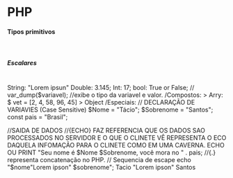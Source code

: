 # PHP

<h4>Tipos primitivos</h4><br>
<h5>Escalares</h5><br>
String: "Lorem ipsun"
Double: 3.145;
Int: 17;
bool: True or False;
// var_dump($variavel); //exibe o tipo da variavel e valor.
/Compostos:
> Arry: $ vet = [2, 4, 58, 96, 45]
> Object
/Especiais:
// DECLARAÇÃO DE VARIAVIES (Case Sensitive)
$Nome = "Tácio";
$Sobrenome = "Santos";
const pais = "Brasil";

//SAIDA DE DADOS 
//{ECHO} FAZ REFERENCIA QUE OS DADOS SAO PROCESSADOS NO SERVIDOR E O QUE O CLINETE VÊ REPRESENTA O ECO DAQUELA INFOMAÇÃO PARA O CLINETE COMO EM UMA CAVERNA.
ECHO OU PRINT "Seu nome é $Nome $Sobrenome, você mora no " . pais; //{.} representa concatenação no PHP.
// Sequencia de escape 
echo "$nome\"Lorem ipson\" $sobrenome";
<Saida> Tacio "Lorem ipson" Santos

